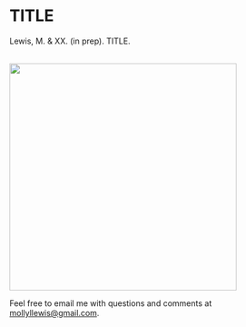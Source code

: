 TITLE
===

Lewis, M. & XX. (in prep). TITLE. <!-- [[preprint]](writeup/journal/iat_lang.pdf) [[source]](writeup/journal/iat_lang.Rmd) [[supplemental materials]](https://mollylewis.shinyapps.io/iatlang_SI/). -->

<!-- 
In this project,... 
Below is a key figure from the paper.-->

<br> <img src="writeup/journal/key_fig.png?raw=true" height="400">



Feel free to email me with questions and comments at mollyllewis@gmail.com.
